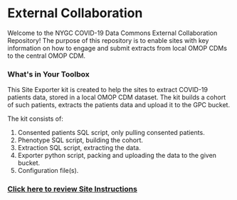 # External Collaboration
Welcome to the NYGC COVID-19 Data Commons External Collaboration Repository! The purpose of this repository is to enable sites with key information on how to engage and submit extracts from local OMOP CDMs to the central OMOP CDM.

### What's in Your Toolbox ###
This Site Exporter kit is created to help the sites to extract COVID-19 patients data, stored in a local OMOP CDM dataset. The kit builds a cohort of such patients, extracts the patients data and upload it to the GPC bucket.

The kit consists of:

1) Consented patients SQL script, only pulling consented patients.
1) Phenotype SQL script, building the cohort.
1) Extraction SQL script, extracting the data.
1) Exporter python script, packing and uploading the data to the given bucket.
1) Configuration file(s).

### [Click here to review Site Instructions](https://github.com/covidgenomics/ExternalCollaboration/wiki/Instructions-for-Sites)

